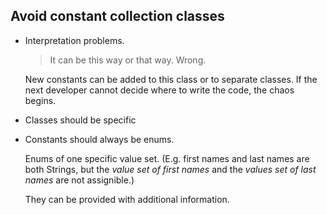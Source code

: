 ## Avoid constant collection classes

* Interpretation problems. 

  > It can be this way or that way. Wrong.
  
  New constants can be added to this class or to separate classes. 
  If the next developer cannot decide where to write the code, the chaos begins.

* Classes should be specific

* Constants should always be enums.

  Enums of one specific value set. (E.g. first names and last names are both Strings, but the _value set of first names_ and the _values set of last names_ are not assignible.)
  
  They can be provided with additional information.
 
